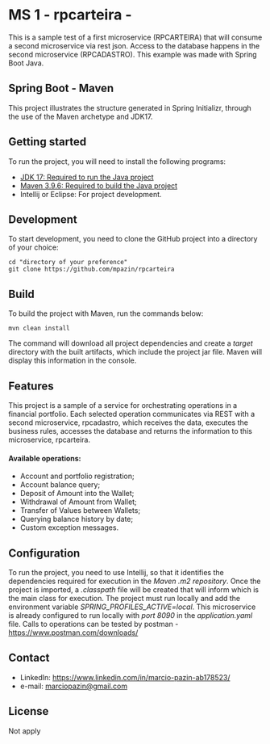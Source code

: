 # MS 1 - rpcarteira -
This is a sample test of a first microservice (RPCARTEIRA) that will consume a second microservice via rest json. Access to the database happens in the second microservice (RPCADASTRO). This example was made with Spring Boot Java.
## Spring Boot - Maven
This project illustrates the structure generated in Spring Initializr, through the use of the Maven archetype and JDK17.


## Getting started

To run the project, you will need to install the following programs:
- [JDK 17: Required to run the Java project](https://download.oracle.com/java/17/archive/jdk-17_windows-x64_bin.exe)
- [Maven 3.9.6: Required to build the Java project](https://repo.maven.apache.org/maven2/org/apache/maven/apache-maven/3.9.6/apache-maven-3.9.6-bin.zip)
- Intellij or Eclipse: For project development.


## Development

To start development, you need to clone the GitHub project into a directory of your choice:
```shell
cd "directory of your preference"
git clone https://github.com/mpazin/rpcarteira
```


## Build

To build the project with Maven, run the commands below:
```shell
mvn clean install
```

The command will download all project dependencies and create a *target* directory with the built artifacts, which include the project jar file. Maven will display this information in the console.

## Features

This project is a sample of a service for orchestrating operations in a financial portfolio. Each selected operation communicates via REST with a second microservice, rpcadastro, which receives the data, executes the business rules, accesses the database and returns the information to this microservice, rpcarteira.
#### Available operations:
- Account and portfolio registration;
- Account balance query;
- Deposit of Amount into the Wallet;
- Withdrawal of Amount from Wallet;
- Transfer of Values between Wallets;
- Querying balance history by date;
- Custom exception messages.

## Configuration

To run the project, you need to use Intellij, so that it identifies the dependencies required for execution in the *Maven .m2 repository*. Once the project is imported, a *.classpath* file
will be created that will inform which is the main class for execution. The project must run locally and add the environment variable *SPRING_PROFILES_ACTIVE=local*. This microservice is 
already configured to run locally with *port 8090* in the *application.yaml* file. Calls to operations can be tested by postman - https://www.postman.com/downloads/

## Contact
- LinkedIn: https://www.linkedin.com/in/marcio-pazin-ab178523/
- e-mail: marciopazin@gmail.com


## License

Not apply
